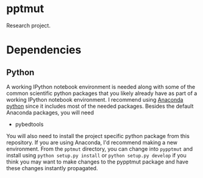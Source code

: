 pptmut
======

Research project.

# Dependencies

## Python

A working IPython notebook environment is needed along with some of the common
scientific python packages that you likely already have as part of a working
IPython notebook environment. I recommend using 
[Anaconda python](https://store.continuum.io/cshop/anaconda/) since it includes
most of the needed packages. Besides the default Anaconda packages, you will 
need

* pybedtools

You will also need to install the project specific python package from this
repository. If you are using Anaconda, I'd recommend making a new environment.
From the `pptmut` directory, you can change into `pypptmut` and install using
`python setup.py install` or `python setup.py develop` if you think you may want
to make changes to the pypptmut package and have these changes instantly 
propagated.
